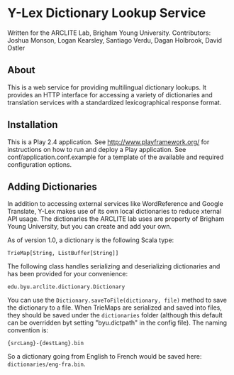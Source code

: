 # Y-Lex Dictionary Lookup Service
Written for the ARCLITE Lab, Brigham Young University.
Contributors: Joshua Monson, Logan Kearsley, Santiago Verdu, Dagan Holbrook, David Ostler

## About
This is a web service for providing multilingual dictionary lookups.
It provides an HTTP interface for accessing a variety of dictionaries and translation services with a standardized lexicographical response format.

## Installation
This is a Play 2.4 application. See http://www.playframework.org/ for instructions on how to run and deploy a Play application.
See conf/application.conf.example for a template of the available and required configuration options.

## Adding Dictionaries
In addition to accessing external services like WordReference and Google Translate, Y-Lex makes use of its own local dictionaries to reduce xternal API usage. The dictionaries the ARCLITE lab uses are property of Brigham Young University, but you can create and add your own.

As of version 1.0, a dictionary is the following Scala type:

    TrieMap[String, ListBuffer[String]]

The following class handles serializing and deserializing dictionaries and has been provided for your convenience:

    edu.byu.arclite.dictionary.Dictionary

You can use the <code>Dictionary.saveToFile(dictionary, file)</code> method to save the dictionary to a file. When TrieMaps are serialized and saved into files, they should be saved under the <code>dictionaries</code> folder (although this default can be overridden byt setting "byu.dictpath" in the config file). The naming convention is:

    {srcLang}-{destLang}.bin

So a dictionary going from English to French would be saved here: <code>dictionaries/eng-fra.bin</code>.